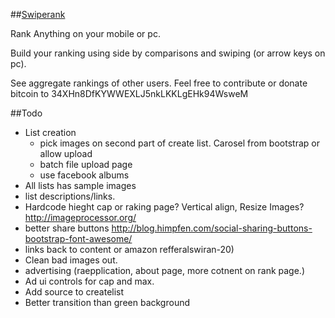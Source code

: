 ##[Swiperank](https://swiperank.com)

Rank Anything on your mobile or pc.

Build your ranking using side by comparisons and swiping (or arrow keys on pc).

See aggregate rankings of other users.  Feel free to contribute or donate bitcoin to 34XHn8DfKYWWEXLJ5nkLKKLgEHk94WsweM

##Todo
* List creation 
  * pick images on second part of create list. Carosel from bootstrap or allow upload
  * batch file upload page
  * use facebook albums
* All lists has sample images
* list descriptions/links. 
* Hardcode hieght cap or raking page? Vertical align, Resize Images? http://imageprocessor.org/
* better share buttons http://blog.himpfen.com/social-sharing-buttons-bootstrap-font-awesome/
* links back to content or amazon refferalswiran-20)
* Clean bad images out.
* advertising (raepplication, about page, more cotnent on rank page.)
* Ad ui controls for cap and max. 
* Add source to createlist
* Better transition than green background


